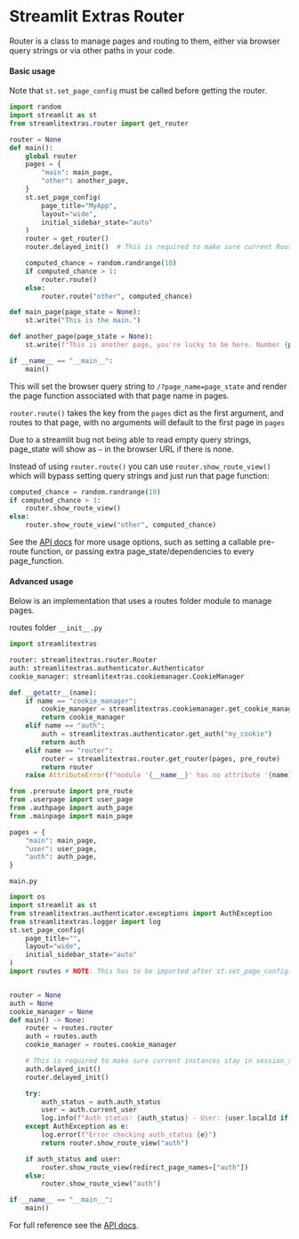 # Streamlit Extras Router

Router is a class to manage pages and routing to them, either via browser query strings or via other paths in your code.

#### Basic usage

Note that `st.set_page_config` must be called before getting the router.

```Python
import random
import streamlit as st
from streamlitextras.router import get_router

router = None
def main():
    global router
    pages = {
        "main": main_page,
        "other": another_page,
    }
    st.set_page_config(
        page_title="MyApp",
        layout="wide",
        initial_sidebar_state="auto"
    )
    router = get_router()
    router.delayed_init()  # This is required to make sure current Router stays in session state

    computed_chance = random.randrange(10)
    if computed_chance > 1:
        router.route()
    else:
        router.route("other", computed_chance)

def main_page(page_state = None):
    st.write("This is the main.")

def another_page(page_state = None):
    st.write(f"This is another page, you're lucky to be here. Number {page_state} lucky.")

if __name__ == "__main__":
    main()
```

This will set the browser query string to `/?page_name=page_state` and render the page function associated with that page name in pages.

`router.route()` takes the key from the `pages` dict as the first argument, and routes to that page, with no arguments will default to the first page in `pages`

Due to a streamlit bug not being able to read empty query strings, page_state will show as `~` in the browser URL if there is none.

Instead of using `router.route()` you can use `router.show_route_view()` which will bypass setting query strings and just run that page function:

```Python
computed_chance = random.randrange(10)
if computed_chance > 1:
    router.show_route_view()
else:
    router.show_route_view("other", computed_chance)
```

See the [API docs](https://streamlitextras.readthedocs.io/en/latest/api.html) for more usage options, such as setting a callable pre-route function, or passing extra page_state/dependencies to every page_function.

#### Advanced usage

Below is an implementation that uses a routes folder module to manage pages.

routes folder `__init__.py`
```Python
import streamlitextras

router: streamlitextras.router.Router
auth: streamlitextras.authenticator.Authenticator
cookie_manager: streamlitextras.cookiemanager.CookieManager

def __getattr__(name):
    if name == "cookie_manager":
        cookie_manager = streamlitextras.cookiemanager.get_cookie_manager()
        return cookie_manager
    elif name == "auth":
        auth = streamlitextras.authenticator.get_auth("my_cookie")
        return auth
    elif name == "router":
        router = streamlitextras.router.get_router(pages, pre_route)
        return router
    raise AttributeError(f"module '{__name__}' has no attribute '{name}'")

from .preroute import pre_route
from .userpage import user_page
from .authpage import auth_page
from .mainpage import main_page

pages = {
    "main": main_page,
    "user": user_page,
    "auth": auth_page,
}

```

`main.py`
```Python
import os
import streamlit as st
from streamlitextras.authenticator.exceptions import AuthException
from streamlitextras.logger import log
st.set_page_config(
    page_title="",
    layout="wide",
    initial_sidebar_state="auto"
)
import routes # NOTE: This has to be imported after st.set_page_config()


router = None
auth = None
cookie_manager = None
def main() -> None:
    router = routes.router
    auth = routes.auth
    cookie_manager = routes.cookie_manager

    # This is required to make sure current instances stay in session_state
    auth.delayed_init()
    router.delayed_init()

    try:
        auth_status = auth.auth_status
        user = auth.current_user
        log.info(f"Auth status: {auth_status} - User: {user.localId if user else user}")
    except AuthException as e:
        log.error(f"Error checking auth_status {e}")
        return router.show_route_view("auth")

    if auth_status and user:
        router.show_route_view(redirect_page_names=["auth"])
    else:
        router.show_route_view("auth")

if __name__ == "__main__":
    main()

```

For full reference see the [API docs](https://streamlitextras.readthedocs.io/en/latest/api.html).